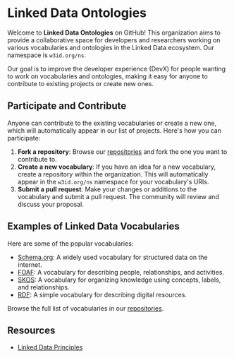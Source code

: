 # Linked Data Ontologies

Welcome to **Linked Data Ontologies** on GitHub! This organization aims to provide a collaborative space for developers and researchers working on various vocabularies and ontologies in the Linked Data ecosystem. Our namespace is `w3id.org/ns`.

Our goal is to improve the developer experience (DevX) for people wanting to work on vocabularies and ontologies, making it easy for anyone to contribute to existing projects or create new ones.

## Participate and Contribute

Anyone can contribute to the existing vocabularies or create a new one, which will automatically appear in our list of projects. Here's how you can participate:

1. **Fork a repository**: Browse our [repositories](https://github.com/ontologies) and fork the one you want to contribute to.
2. **Create a new vocabulary**: If you have an idea for a new vocabulary, create a repository within the organization. This will automatically appear in the `w3id.org/ns` namespace for your vocabulary's URIs.
3. **Submit a pull request**: Make your changes or additions to the vocabulary and submit a pull request. The community will review and discuss your proposal.

## Examples of Linked Data Vocabularies

Here are some of the popular vocabularies:

- [Schema.org](https://schema.org): A widely used vocabulary for structured data on the internet.
- [FOAF](http://xmlns.com/foaf/0.1/): A vocabulary for describing people, relationships, and activities.
- [SKOS](http://www.w3.org/2004/02/skos/core#): A vocabulary for organizing knowledge using concepts, labels, and relationships.
- [RDF](http://www.w3.org/1999/02/22-rdf-syntax-ns#): A simple vocabulary for describing digital resources.

Browse the full list of vocabularies in our [repositories](https://github.com/orgs/ontologies/repositories).

## Resources

- [Linked Data Principles](https://www.w3.org/DesignIssues/LinkedData.html)

